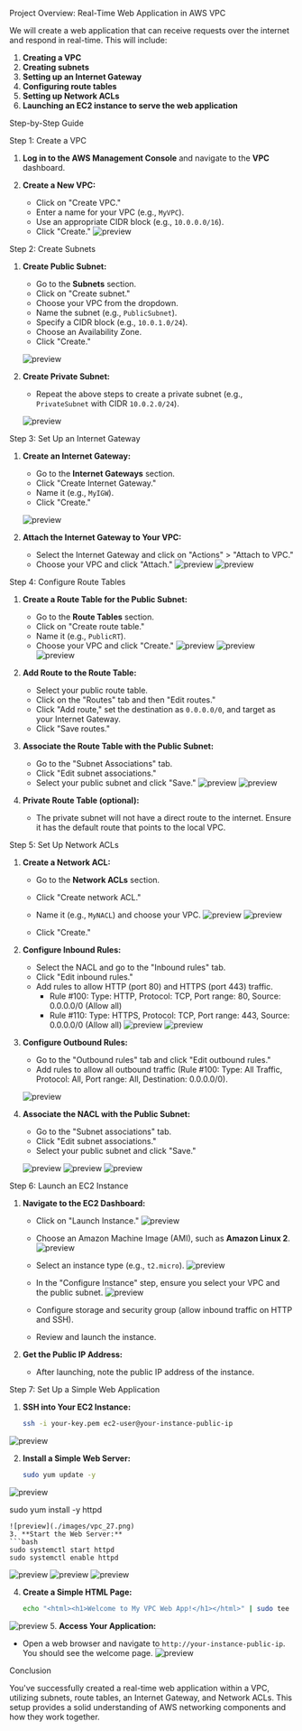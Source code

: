 Project Overview: Real-Time Web Application in AWS VPC

We will create a web application that can receive requests over the internet and respond in real-time. This will include:

1. **Creating a VPC**
2. **Creating subnets**
3. **Setting up an Internet Gateway**
4. **Configuring route tables**
5. **Setting up Network ACLs**
6. **Launching an EC2 instance to serve the web application**

Step-by-Step Guide

Step 1: Create a VPC

1. **Log in to the AWS Management Console** and navigate to the **VPC** dashboard.

2. **Create a New VPC:**
   - Click on "Create VPC."
   - Enter a name for your VPC (e.g., `MyVPC`).
   - Use an appropriate CIDR block (e.g., `10.0.0.0/16`).
   - Click "Create."
![preview](./images/vpc_1.png)

Step 2: Create Subnets

1. **Create Public Subnet:**
   - Go to the **Subnets** section.
   - Click on "Create subnet."
   - Choose your VPC from the dropdown.
   - Name the subnet (e.g., `PublicSubnet`).
   - Specify a CIDR block (e.g., `10.0.1.0/24`).
   - Choose an Availability Zone.
   - Click "Create."

   ![preview](./images/vpc_2.png)

2. **Create Private Subnet:**
   - Repeat the above steps to create a private subnet (e.g., `PrivateSubnet` with CIDR `10.0.2.0/24`).

   ![preview](./images/vpc_3.png)

Step 3: Set Up an Internet Gateway

1. **Create an Internet Gateway:**
   - Go to the **Internet Gateways** section.
   - Click "Create Internet Gateway."
   - Name it (e.g., `MyIGW`).
   - Click "Create."

   ![preview](./images/vpc_4.png)
   

2. **Attach the Internet Gateway to Your VPC:**
   - Select the Internet Gateway and click on "Actions" > "Attach to VPC."
   - Choose your VPC and click "Attach."
   ![preview](./images/vpc_5.png)
    ![preview](./images/vpc_7.png)

Step 4: Configure Route Tables

1. **Create a Route Table for the Public Subnet:**
   - Go to the **Route Tables** section.
   - Click on "Create route table."
   - Name it (e.g., `PublicRT`).
   - Choose your VPC and click "Create."
    ![preview](./images/vpc_8.png)
     ![preview](./images/vpc_9.png)
      ![preview](./images/vpc_10.png)
      

2. **Add Route to the Route Table:**
   - Select your public route table.
   - Click on the "Routes" tab and then "Edit routes."
   - Click "Add route," set the destination as `0.0.0.0/0`, and target as your Internet Gateway.
   - Click "Save routes."

3. **Associate the Route Table with the Public Subnet:**
   - Go to the "Subnet Associations" tab.
   - Click "Edit subnet associations."
   - Select your public subnet and click "Save."
   ![preview](./images/vpc_11.png)
   ![preview](./images/vpc_12.png)

4. **Private Route Table (optional):**
   - The private subnet will not have a direct route to the internet. Ensure it has the default route that points to the local VPC.
   

Step 5: Set Up Network ACLs

1. **Create a Network ACL:**
   - Go to the **Network ACLs** section.
   - Click "Create network ACL."
   - Name it (e.g., `MyNACL`) and choose your VPC.
   ![preview](./images/vpc_13.png)
   ![preview](./images/vpc_14.png)
   
   - Click "Create."

2. **Configure Inbound Rules:**
   - Select the NACL and go to the "Inbound rules" tab.
   - Click "Edit inbound rules."
   - Add rules to allow HTTP (port 80) and HTTPS (port 443) traffic.
     - Rule #100: Type: HTTP, Protocol: TCP, Port range: 80, Source: 0.0.0.0/0 (Allow all)
     - Rule #110: Type: HTTPS, Protocol: TCP, Port range: 443, Source: 0.0.0.0/0 (Allow all)
     ![preview](./images/vpc_15.png)
     ![preview](./images/vpc_16.png)
     

3. **Configure Outbound Rules:**
   - Go to the "Outbound rules" tab and click "Edit outbound rules."
   - Add rules to allow all outbound traffic (Rule #100: Type: All Traffic, Protocol: All, Port range: All, Destination: 0.0.0.0/0).

   ![preview](./images/vpc_17.png)

4. **Associate the NACL with the Public Subnet:**
   - Go to the "Subnet associations" tab.
   - Click "Edit subnet associations."
   - Select your public subnet and click "Save."

   ![preview](./images/vpc_18.png)
   ![preview](./images/vpc_19.png)
   ![preview](./images/vpc_20.png)


Step 6: Launch an EC2 Instance

1. **Navigate to the EC2 Dashboard:**
   - Click on "Launch Instance."
   ![preview](./images/vpc_21.png)
   - Choose an Amazon Machine Image (AMI), such as **Amazon Linux 2**.
   ![preview](./images/vpc_22.png)
   - Select an instance type (e.g., `t2.micro`).
   ![preview](./images/vpc_23.png)
   - In the "Configure Instance" step, ensure you select your VPC and the public subnet.
   ![preview](./images/vpc_24.png)
   - Configure storage and security group (allow inbound traffic on HTTP and SSH).
    
   - Review and launch the instance.

2. **Get the Public IP Address:**
   - After launching, note the public IP address of the instance.

Step 7: Set Up a Simple Web Application

1. **SSH into Your EC2 Instance:**
   ```bash
   ssh -i your-key.pem ec2-user@your-instance-public-ip
   ```
  ![preview](./images/vpc_25.png)

2. **Install a Simple Web Server:**
   ```bash
   sudo yum update -y

![preview](./images/vpc_26.png)

   sudo yum install -y httpd
   ```
![preview](./images/vpc_27.png)
3. **Start the Web Server:**
   ```bash
   sudo systemctl start httpd
   sudo systemctl enable httpd
   ```
   ![preview](./images/vpc_27.png)
   ![preview](./images/vpc_28.png)
   ![preview](./images/vpc_30.png)

4. **Create a Simple HTML Page:**
   ```bash
   echo "<html><h1>Welcome to My VPC Web App!</h1></html>" | sudo tee /var/www/html/index.html
   ```
   
![preview](./images/vpc_31.png)
5. **Access Your Application:**
   - Open a web browser and navigate to `http://your-instance-public-ip`. You should see the welcome page.
   ![preview](./images/vpc_32.png)

Conclusion

You've successfully created a real-time web application within a VPC, utilizing subnets, route tables, an Internet Gateway, and Network ACLs. This setup provides a solid understanding of AWS networking components and how they work together.